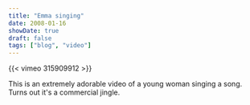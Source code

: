 ```yaml
---
title: "Emma singing"
date: 2008-01-16
showDate: true
draft: false
tags: ["blog", "video"]
---
```


{{< vimeo 315909912 >}}

This is an extremely adorable video of a young woman singing a song. Turns out it's a commercial jingle.